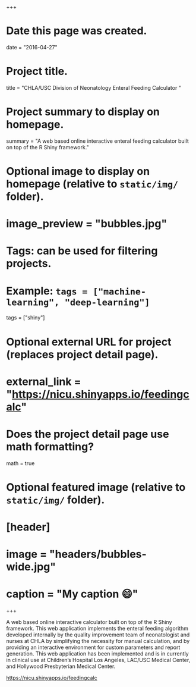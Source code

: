 +++
# Date this page was created.
date = "2016-04-27"

# Project title.
title = "CHLA/USC Division of Neonatology Enteral Feeding Calculator "

# Project summary to display on homepage.
summary = "A web based online interactive enteral feeding calculator built on top of the R Shiny framework."

# Optional image to display on homepage (relative to `static/img/` folder).
# image_preview = "bubbles.jpg"

# Tags: can be used for filtering projects.
# Example: `tags = ["machine-learning", "deep-learning"]`
tags = ["shiny"]

# Optional external URL for project (replaces project detail page).
# external_link = "https://nicu.shinyapps.io/feedingcalc"

# Does the project detail page use math formatting?
math = true

# Optional featured image (relative to `static/img/` folder).
# [header]
# image = "headers/bubbles-wide.jpg"
# caption = "My caption :smile:"

+++

A web based online interactive calculator built on top of the R Shiny framework. This web application implements the enteral feeding algorithm developed internally by the quality improvement team of neonatologist and nurses at CHLA by simplifying the necessity for manual calculation, and by providing an interactive environment for custom parameters and report generation. This web application has been implemented and is in currently in clinical use at Children’s Hospital Los Angeles, LAC/USC Medical Center, and Hollywood Presbyterian Medical Center.

https://nicu.shinyapps.io/feedingcalc


